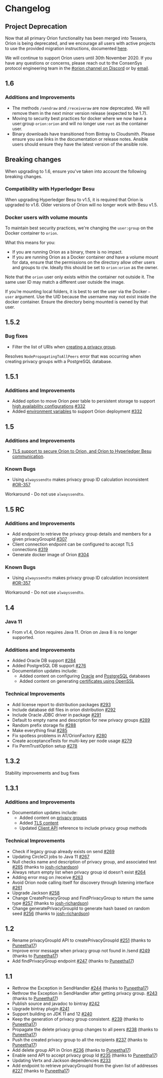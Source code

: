 # Changelog

## Project Deprecation
Now that all primary Orion functionality has been merged into Tessera, Orion is being deprecated, 
and we encourage all users with active projects to use the provided migration instructions, 
documented [here](https://docs.orion.consensys.net/en/latest/Tutorials/Migrating-from-Orion-to-Tessera/). 

We will continue to support Orion users until 30th November 2020. If you have any questions or 
concerns, please reach out to the ConsenSys protocol engineering team in the 
[#orion channel on Discord](https://discord.gg/hYpHRjK) or by [email](mailto:quorum@consensys.net).

## 1.6

### Additions and Improvements

- The methods `/sendraw` and `/receiveraw` are now deprecated. We will remove them in the next minor
version release (expected to be 1.7). 
- Moving to security best practices for docker where we now have a user:group `orion:orion` and will
no longer use `root` as the container user.  
- Binary downloads have transitioned from Bintray to Cloudsmith.  Please ensure you use links in the 
  documentation or release notes.
  Ansible users should ensure they have the latest version of the ansible role.

## Breaking changes

When upgrading to 1.6, ensure you've taken into account the following breaking changes.

### Compatibility with Hyperledger Besu

When upgrading Hyperledger Besu to v1.5, it is required that Orion is upgraded to 
v1.6. Older versions of Orion will no longer work with Besu v1.5.  

### Docker users with volume mounts

To maintain best security practices, we're changing the `user:group` on the Docker container to `orion`.

What this means for you:

* If you are running Orion as a binary, there is no impact.
* If you are running Orion as a Docker container *and* have a volume mount for data,  ensure that the 
permissions on the directory allow other users and groups to r/w. Ideally this should be set to
`orion:orion` as the owner.

Note that the `orion` user only exists within the container not outside it. The same user ID may match
a different user outside the image.

If you’re mounting local folders, it is best to set the user via the Docker `—user` argument. Use the
UID because the username may not exist inside the docker container. Ensure the directory being mounted
is owned by that user.

## 1.5.2 

### Bug fixes 

- Filter the list of URIs when [creating a privacy group](https://github.com/PegaSysEng/orion/pull/369).

Resolves `NodePropagatingToAllPeers` error that was occurring when creating privacy groups with a 
PostgreSQL database.  

## 1.5.1 

### Additions and Improvements 

- Added option to move Orion peer table to persistent storage to support [high availability configurations](https://docs.orion.consensys.net/en/latest/HowTo/High-Availability/) [\#332](https://github.com/PegaSysEng/orion/pull/332)
- Added [environment variables](https://docs.orion.consensys.net/en/latest/Reference/Configuration-File/) to support Orion deployment [\#332](https://github.com/PegaSysEng/orion/pull/332)

## 1.5 

### Additions and Improvements 

* [TLS support to secure Orion to Orion, and Orion to Hyperledger Besu communication](https://docs.orion.consensys.net/en/latest/Concepts/TLS-Communication/). 

### Known Bugs 

- Using `alwayssendto` makes privacy group ID calculation inconsistent [\#OR-357](https://pegasys1.atlassian.net/browse/OR-357)

Workaround - Do not use `alwayssendto`.

## 1.5 RC 

### Additions and Improvements 

- Add endpoint to retrieve the privacy group details and members for a given privacyGroupId [\#307](https://github.com/PegaSysEng/orion/pull/307)
- Client connection endpoint can be configured to accept TLS connections [\#319](https://github.com/PegaSysEng/orion/pull/319)
- Generate docker image of Orion [\#304](https://github.com/PegaSysEng/orion/pull/304)

### Known Bugs 

- Using `alwayssendto` makes privacy group ID calculation inconsistent [\#OR-357](https://pegasys1.atlassian.net/browse/OR-357)

Workaround - Do not use `alwayssendto`.

## 1.4

### Java 11

- From v1.4, Orion requires Java 11. Orion on Java 8 is no longer supported.  

### Additions and Improvements 

- Added Oracle DB support [\#284](https://github.com/PegaSysEng/orion/pull/284) 
- Added PostgreSQL DB support [\#276](https://github.com/PegaSysEng/orion/pull/276)
- Documentation updates include: 
  - Added content on configuring [Oracle](https://docs.orion.consensys.net/en/latest/Configuring-Orion/Using-Oracle/) and [PostgreSQL](https://docs.orion.consensys.net/en/latest/Configuring-Orion/Using-PostgreSQL/) databases
  - Added content on generating [certificates using OpenSSL](https://docs.orion.consensys.net/en/latest/Configuring-Orion/TLS/#generating-certificates-using-openssl)

### Technical Improvements 

- Add license report to distribution packages [\#293](https://github.com/PegaSysEng/orion/pull/293) 
- Include database ddl files in orion distribution [\#292](https://github.com/PegaSysEng/orion/pull/292) 
- Include Oracle JDBC driver in package [\#291](https://github.com/PegaSysEng/orion/pull/291) 
- Default to empty name and description for new privacy groups [\#289](https://github.com/PegaSysEng/orion/pull/289) 
- Random prefix storage fix [\#288](https://github.com/PegaSysEng/orion/pull/288)
- Make everything final [\#285](https://github.com/PegaSysEng/orion/pull/285) 
- Fix spotless problems in AT/OrionFactory [\#280](https://github.com/PegaSysEng/orion/pull/280) 
- Create acceptanceTests for multi-key per node usage [\#279](https://github.com/PegaSysEng/orion/pull/279) 
- Fix PermTrustOption setup [\#278](https://github.com/PegaSysEng/orion/pull/278) 

## 1.3.2 

Stability improvements and bug fixes

## 1.3.1 

### Additions and Improvements 

- Documentation updates include: 
  - Added content on [privacy groups](https://docs.orion.consensys.net/en/latest/Using-Orion/Privacy-Groups/)
  - Added [TLS content](https://docs.orion.consensys.net/en/latest/Configuring-Orion/TLS/)
  - Updated [Client API](https://docs.orion.consensys.net/en/latest/Reference/API-Methods/) reference to include privacy group methods
  
### Technical Improvements 

- Check if legacy group already exists on send [\#269](https://github.com/PegaSysEng/orion/pull/269)
- Updating CircleCI jobs to Java 11 [\#267](https://github.com/PegaSysEng/orion/pull/267) 
- Null checks name and description of privacy group, and associated test [\#265](https://github.com/PegaSysEng/orion/pull/265) (thanks to [josh-richardson](https://github.com/josh-richardson))
- Always return empty list when privacy group id doesn't exist [\#264](https://github.com/PegaSysEng/orion/pull/264) 
- Adding error msg on /receive [\#263](https://github.com/PegaSysEng/orion/pull/263) 
- Avoid Orion node calling itself for discovery through listening interface [\#261](https://github.com/PegaSysEng/orion/pull/261) 
- Upgrade Jackson [\#258](https://github.com/PegaSysEng/orion/pull/258) 
- Change CreatePrivacyGroup and FindPrivacyGroup to return the same type [\#257](https://github.com/PegaSysEng/orion/pull/257) (thanks to [josh-richardson](https://github.com/josh-richardson))
- Change generatePrivacyGroupId to generate hash based on random seed [\#256](https://github.com/PegaSysEng/orion/pull/256) (thanks to [josh-richardson](https://github.com/josh-richardson))

## 1.2 

- Rename privacyGroupId API to createPrivacyGroupId [\#251](https://github.com/PegaSysEng/orion/pull/251) (thanks to [Puneetha17](https://github.com/Puneetha17))
- Improve error message when privacy group not found in /send [\#249](https://github.com/PegaSysEng/orion/pull/249) (thanks to [Puneetha17](https://github.com/Puneetha17))
- Add findPrivacyGroup endpoint [\#247](https://github.com/PegaSysEng/orion/pull/247) (thanks to [Puneetha17](https://github.com/Puneetha17))

## 1.1 

- Rethrow the Exception in SendHandler [\#244](https://github.com/PegaSysEng/orion/pull/244) (thanks to [Puneetha17](https://github.com/Puneetha17))
- Rethrow the Exception in SendHandler after getting privacy group. [\#243](https://github.com/PegaSysEng/orion/pull/243) (thanks to [Puneetha17](https://github.com/Puneetha17))
- Publish source and javadoc to bintray [\#242](https://github.com/PegaSysEng/orion/pull/242) 
- Upgrade bintray plugin [\#241](https://github.com/PegaSysEng/orion/pull/241) 
- Support building on JDK 11 and 12 [\#240](https://github.com/PegaSysEng/orion/pull/240) 
- Keep the generation of privacy group consistent. [\#239](https://github.com/PegaSysEng/orion/pull/239) (thanks to [Puneetha17](https://github.com/Puneetha17))
- Propagate the delete privacy group changes to all peers [\#238](https://github.com/PegaSysEng/orion/pull/238) (thanks to [Puneetha17](https://github.com/Puneetha17))
- Push the created privacy group to all the recipients [\#237](https://github.com/PegaSysEng/orion/pull/237) (thanks to [Puneetha17](https://github.com/Puneetha17))
- Add delete group API in Orion [\#236](https://github.com/PegaSysEng/orion/pull/236) (thanks to [Puneetha17](https://github.com/Puneetha17))
- Enable send API to accept privacy group Id [\#235](https://github.com/PegaSysEng/orion/pull/235) (thanks to [Puneetha17](https://github.com/Puneetha17))
- Updating Vertx and Jackson dependencies [\#233](https://github.com/PegaSysEng/orion/pull/233) 
- Add endpoint to retrieve privacyGroupId from the given list of addresses [\#227](https://github.com/PegaSysEng/orion/pull/227) (thanks to [Puneetha17](https://github.com/Puneetha17))


